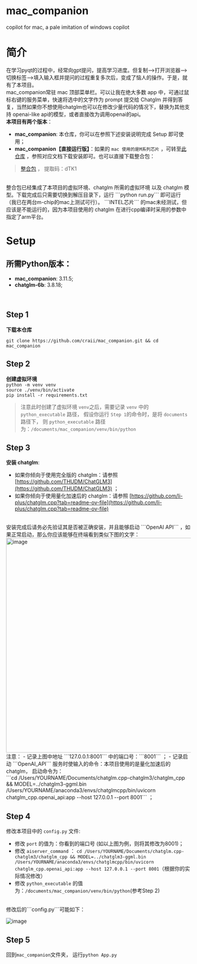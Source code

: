 # mac_companion
copilot for mac, a pale imitation of windows copilot
<br>
 
# 简介
在学习pyqt的过程中，经常向gpt提问，提高学习进度。但复制-->打开浏览器-->切换标签-->填入输入框并提问的过程重复多次后，变成了恼人的操作。于是，就有了本项目。
<br>
mac_companion常驻 mac 顶部菜单栏。可以让我在绝大多数 app 中，可通过鼠标右键的服务菜单，快速将选中的文字作为 prompt 提交给 Chatglm 并得到答复，当然如果你不想使用chatglm也可以在修改少量代码的情况下，替换为其他支持 openai-like api的模型，或者直接改为调用openai的api。 
<br>
**本项目有两个版本**：<br>
- **mac_companion**: 本仓库，你可以在参照下述安装说明完成 Setup 即可使用；<br>
- **mac_companion【直接运行版】**：如果的 ```mac 使用的是M系列芯片``` ，可转至[此仓库](https://github.com/craii/mac_companion_for_M_Chip_mac) ，参照对应文档下载安装即可。也可以直接下载整合包：
> [整合包](https://pan.quark.cn/s/1e23a679b846) ， 提取码：dTK1
<br>
整合包已经集成了本项目的虚拟环境、chatglm 所需的虚拟环境 以及 chatglm 模型。下载完成后只需要切换到解压目录下，运行 ```python run.py``` 即可运行（我已在两台m-chip的mac上测试可行）。 ```INTEL芯片``` 的mac未经测试，但应该是不能运行的，因为本项目使用的 chatglm 在进行cpp编译时采用的参数中指定了arm平台。
<br>

# Setup
## **所需Python版本：**
- **mac_companion**: 3.11.5;
- **chatglm-6b**: 3.8.18;
<br>

## Step 1<br>
**下载本仓库**<br>

```git clone https://github.com/craii/mac_companion.git && cd mac_companion```

## Step 2<br>
**创建虚拟环境**  <br>
```python -m venv venv``` <br>
```source ./venv/bin/activate``` <br>
```pip install -r requirements.txt``` <br>
>注意此时创建了虚拟环境 ```venv```之后，需要记录 ```venv``` 中的 ```python_executable``` 路径， 假设你运行 ```Step 1```的命令时，是将 ```documents``` 路径下， 则 ```python_executable``` 路径为：```/documents/mac_companion/venv/bin/python```

## Step 3 <br>
**安装 chatglm**: 
   - 如果你倾向于使用完全版的 chatglm：请参照 [https://github.com/THUDM/ChatGLM3](https://github.com/THUDM/ChatGLM3) ；
   - 如果你倾向于使用量化加速后的 chatglm：请参照 [https://github.com/li-plus/chatglm.cpp?tab=readme-ov-file](https://github.com/li-plus/chatglm.cpp?tab=readme-ov-file)
<br>
安装完成后请务必先验证其是否被正确安装，并且能够启动 ```OpenAI API``` ，如果正常启动，那么你应该能够在终端看到类似下图的文字：<br>
<img width="584" alt="image" src="https://github.com/craii/mac_companion/assets/10702100/6411921c-1925-438a-806a-562d2606318b">
<br>
注意：
 - 记录上图中地址 ```127.0.0.1:8001``` 中的端口号：```8001``` ；
 - 记录启动 ```OpenAI_API``` 服务时使输入的命令：本项目使用的是量化加速后的 chatglm， 启动命令为：<br> ```cd /Users/YOURNAME/Documents/chatglm.cpp-chatglm3/chatglm_cpp && MODEL=../chatglm3-ggml.bin /Users/YOURNAME/anaconda3/envs/chatglmcpp/bin/uvicorn chatglm_cpp.openai_api:app --host 127.0.0.1 --port 8001``` ；

<br>

## Step 4 <br>
修改本项目中的 ```config.py``` 文件:
 - 修改 ```port``` 的值为：你看到的端口号 (如以上图为例，则将其修改为8001)；
 - 修改 ```aiserver_command``` ： ```cd /Users/YOURNAME/Documents/chatglm.cpp-chatglm3/chatglm_cpp && MODEL=../chatglm3-ggml.bin /Users/YOURNAME/anaconda3/envs/chatglmcpp/bin/uvicorn chatglm_cpp.openai_api:app --host 127.0.0.1 --port 8001```（根据你的实际情况修改）
 - 修改 ```python_executable``` 的值为：```/documents/mac_companion/venv/bin/python```(参考Step 2)
<br>
修改后的```config.py```可能如下：<br>

![image](https://github.com/craii/mac_companion/assets/10702100/cf995a72-3b76-4256-b58a-19b08b5d9e7e)

## Step 5 <br>
回到```mac_companion```文件夹， 运行```python App.py```


